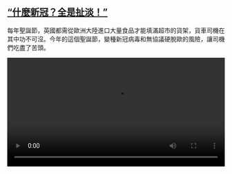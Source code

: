 <!--1608731659000-->
[“什麼新冠？全是扯淡！”](https://www.dw.com/zh/%E2%80%9C%E4%BB%80%E9%BA%BC%E6%96%B0%E5%86%A0%EF%BC%9F%E5%85%A8%E6%98%AF%E6%89%AF%E6%B7%A1%EF%BC%81%E2%80%9D%20/a-56045364)
------

<p>每年聖誕節，英國都需從歐洲大陸進口大量食品才能填滿超市的貨架，貨車司機在其中功不可沒。今年的這個聖誕節，變種新冠病毒和無協議硬脫歐的風險，讓司機們吃盡了苦頭。 </small></p><video src="https://tvdownloaddw-a.akamaihd.net/dwtv_video/flv/vdt_zh/2020/bchi201223_001_0932923122012-gb-lkw_sd_sor.mp4" controls style="width:100%"></video>
